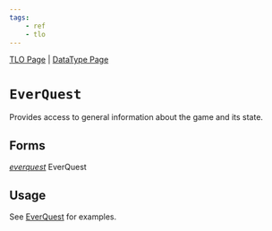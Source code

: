```yaml
---
tags:
    - ref
    - tlo
---
```

[TLO Page](../top-level-objects/tlo-list.md) | [DataType Page](../data-types/datatype-list.md)
# `EverQuest`

Provides access to general information about the game and its state.

## Forms

[_everquest_][everquest] EverQuest

## Usage

See [EverQuest] for examples.

[everquest]: ../data-types/datatype-everquest.md
